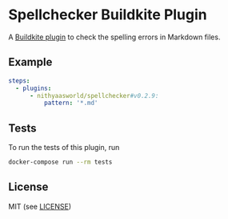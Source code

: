 # Spellchecker Buildkite Plugin

A [Buildkite plugin](https://buildkite.com/docs/agent/v3/plugins) to check the spelling errors in Markdown files.

## Example

```yml
steps:
  - plugins:
      - nithyaasworld/spellchecker#v0.2.9:
          pattern: '*.md'
```

## Tests

To run the tests of this plugin, run 
```sh
docker-compose run --rm tests
```

## License

MIT (see [LICENSE](LICENSE))
